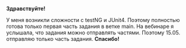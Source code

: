 **Здравствуйте!**

У меня возникли сложности с testNG и JUnit4. Поэтому полностью готова только первая часть задания в ветке main.
На вебинаре я услышала, что задания можно отправлять частями. Поэтому 15.05. отправляю только часть задания.
**Спасибо!**
